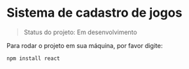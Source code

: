 <h1> Sistema de cadastro de jogos </h1>

> Status do projeto: Em desenvolvimento

Para rodar o projeto em sua máquina, por favor digite:

``` 
npm install react
``` 
